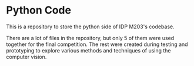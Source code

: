 # Python Code

This is a repository to store the python side of IDP M203's codebase.

There are a lot of files in the repository, but only 5 of them were used together for the final competition. The rest were created during testing
and prototyping to explore various methods and techniques of using the computer vision. 

